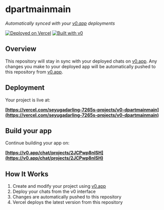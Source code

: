 # dpartmainmain

*Automatically synced with your [v0.app](https://v0.app) deployments*

[![Deployed on Vercel](https://img.shields.io/badge/Deployed%20on-Vercel-black?style=for-the-badge&logo=vercel)](https://vercel.com/seyugadarling-7265s-projects/v0-dpartmainmain)
[![Built with v0](https://img.shields.io/badge/Built%20with-v0.app-black?style=for-the-badge)](https://v0.app/chat/projects/2JCPwp8nlSH)

## Overview

This repository will stay in sync with your deployed chats on [v0.app](https://v0.app).
Any changes you make to your deployed app will be automatically pushed to this repository from [v0.app](https://v0.app).

## Deployment

Your project is live at:

**[https://vercel.com/seyugadarling-7265s-projects/v0-dpartmainmain](https://vercel.com/seyugadarling-7265s-projects/v0-dpartmainmain)**

## Build your app

Continue building your app on:

**[https://v0.app/chat/projects/2JCPwp8nlSH](https://v0.app/chat/projects/2JCPwp8nlSH)**

## How It Works

1. Create and modify your project using [v0.app](https://v0.app)
2. Deploy your chats from the v0 interface
3. Changes are automatically pushed to this repository
4. Vercel deploys the latest version from this repository
